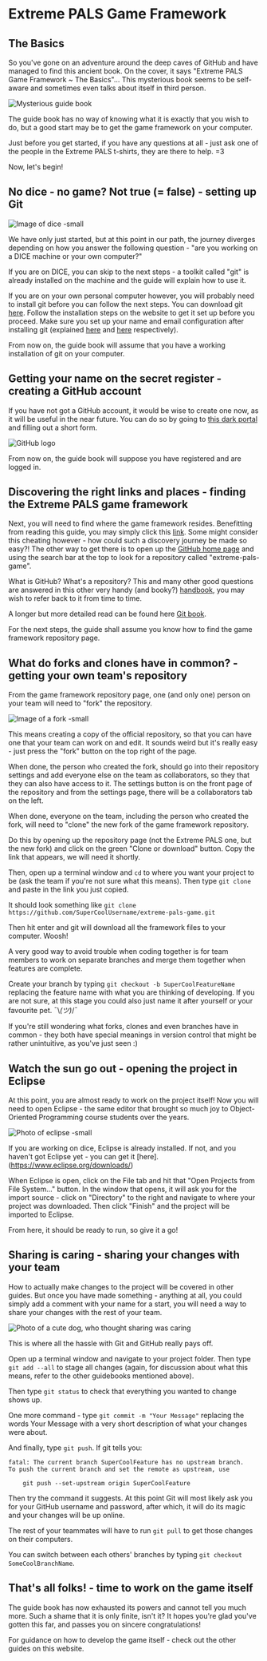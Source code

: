 # Extreme PALS Game Framework

## The Basics

So you've gone on an adventure around the deep caves of GitHub and have managed to find this ancient book.
On the cover, it says "Extreme PALS Game Framework ~ The Basics"...
This mysterious book seems to be self-aware and sometimes even talks about itself in third person.

![Mysterious guide book][book-image]

The guide book has no way of knowing what it is exactly that you wish to do, but a good start may be to get the game framework on your computer.

Just before you get started, if you have any questions at all - just ask one of the people in the Extreme PALS t-shirts, they are there to help. =3

Now, let's begin!

## No dice - no game? Not true (= false) - setting up Git

![Image of dice -small][dice-image]

We have only just started, but at this point in our path, the journey diverges depending on how you answer the following question - "are you working on a DICE machine or your own computer?"

If you are on DICE, you can skip to the next steps - a toolkit called "git" is already installed on the machine and the guide will explain how to use it.

If you are on your own personal computer however, you will probably need to install git before you can follow the next steps. You can download git [here](http://git-scm.com). Follow the installation steps on the website to get it set up before you proceed. Make sure you set up your name and email configuration after installing git (explained [here](https://help.github.com/en/articles/setting-your-username-in-git) and [here](https://help.github.com/en/articles/setting-your-commit-email-address-in-git) respectively).

From now on, the guide book will assume that you have a working installation of git on your computer.

## Getting your name on the secret register - creating a GitHub account

If you have not got a GitHub account, it would be wise to create one now, as it will be useful in the near future.
You can do so by going to [this dark portal](https://github.com/join) and filling out a short form.

![GitHub logo][github-image]

From now on, the guide book will suppose you have registered and are logged in.

## Discovering the right links and places - finding the Extreme PALS game framework

Next, you will need to find where the game framework resides. Benefitting from reading this guide, you may simply click this [link](https://github.com/extreme-pals/extreme-pals-game). Some might consider this cheating however - how could such a discovery journey be made so easy?! The other way to get there is to open up the [GitHub home page](https://github.com) and using the search bar at the top to look for a repository called "extreme-pals-game".

What is GitHub? What's a repository? This and many other good questions are answered in this other very handy (and booky?) [handbook](https://guides.github.com/introduction/git-handbook/), you may wish to refer back to it from time to time.

A longer but more detailed read can be found here [Git book](https://git-scm.com/book/en/v2/Customizing-Git-Git-Configuration).

For the next steps, the guide shall assume you know how to find the game framework repository page.

## What do forks and clones have in common? - getting your own team's repository

From the game framework repository page, one (and only one) person on your team will need to "fork" the repository.

![Image of a fork -small][fork-image]

This means creating a copy of the official repository, so that you can have one that your team can work on and edit.
It sounds weird but it's really easy - just press the "fork" button on the top right of the page.

When done, the person who created the fork, should go into their repository settings and add everyone else on the team as collaborators, so they that they can also have access to it. The settings button is on the front page of the repository and from the settings page, there will be a collaborators tab on the left.

When done, everyone on the team, including the person who created the fork, will need to "clone" the new fork of the game framework repository.

Do this by opening up the repository page (not the Extreme PALS one, but the new fork) and click on the green "Clone or download" button. Copy the link that appears, we will need it shortly.

Then, open up a terminal window and `cd` to where you want your project to be (ask the team if you're not sure what this means). Then type `git clone` and paste in the link you just copied.

It should look something like `git clone https://github.com/SuperCoolUsername/extreme-pals-game.git`

Then hit enter and git will download all the framework files to your computer. Woosh!

A very good way to avoid trouble when coding together is for team members to work on separate branches and merge them together when features are complete.

Create your branch by typing `git checkout -b SuperCoolFeatureName` replacing the feature name with what you are thinking of developing. If you are not sure, at this stage you could also just name it after yourself or your favourite pet. ¯\\_(ツ)_/¯

If you're still wondering what forks, clones and even branches have in common - they both have special meanings in version control that might be rather unintuitive, as you've just seen :)

## Watch the sun go out - opening the project in Eclipse

At this point, you are almost ready to work on the project itself!
Now you will need to open Eclipse - the same editor that brought so much joy to Object-Oriented Programming course students over the years.

![Photo of eclipse -small][eclipse-image]

If you are working on dice, Eclipse is already installed. If not, and you haven't got Eclipse yet - you can get it [here].(https://www.eclipse.org/downloads/)

When Eclipse is open, click on the File tab and hit that "Open Projects from File System..." button. In the window that opens, it will ask you for the import source - click on "Directory" to the right and navigate to where your project was downloaded. Then click "Finish" and the project will be imported to Eclipse.

From here, it should be ready to run, so give it a go!

## Sharing is caring - sharing your changes with your team

How to actually make changes to the project will be covered in other guides. But once you have made something - anything at all, you could simply add a comment with your name for a start, you will need a way to share your changes with the rest of your team.

![Photo of a cute dog, who thought sharing was caring][doggo-image]

This is where all the hassle with Git and GitHub really pays off.

Open up a terminal window and navigate to your project folder. Then type `git add --all` to stage all changes (again, for discussion about what this means, refer to the other guidebooks mentioned above).

Then type `git status` to check that everything you wanted to change shows up.

One more command - type `git commit -m "Your Message"` replacing the words Your Message with a very short description of what your changes were about.

And finally, type `git push`. 
If git tells you:

```{shell}
fatal: The current branch SuperCoolFeature has no upstream branch.
To push the current branch and set the remote as upstream, use

    git push --set-upstream origin SuperCoolFeature
```

Then try the command it suggests. At this point Git will most likely ask you for your GitHub username and password, after which, it will do its magic and your changes will be up online.

The rest of your teammates will have to run `git pull` to get those changes on their computers.

You can switch between each others' branches by typing `git checkout SomeCoolBranchName`.

## That's all folks! - time to work on the game itself

The guide book has now exhausted its powers and cannot tell you much more. Such a shame that it is only finite, isn't it? It hopes you're glad you've gotten this far, and passes you on sincere congratulations!

For guidance on how to develop the game itself - check out the other guides on this website.

[book-image]: https://bahaiteachings.org/wp-content/uploads/2013/11/Mysterious-Book1.jpg
[github-image]: https://www.analyticsvidhya.com/wp-content/uploads/2015/07/github_logo-1024x219.png
[dice-image]: http://www.midlamminiatures.co.uk/user/products/large/D6W16mm.jpg
[fork-image]: https://clipartion.com/wp-content/uploads/2015/10/seasons-clipart-1024x768.jpg
[eclipse-image]: https://cosmicpsychics.files.wordpress.com/2015/03/ts22015.jpg
[doggo-image]: https://jardenberg.se/wp-content/uploads/2013/04/sharing-is-caring.jpg
